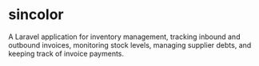 # sincolor
A Laravel application for inventory management, tracking inbound and outbound invoices, monitoring stock levels, managing supplier debts, and keeping track of invoice payments.
